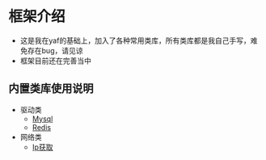 # 框架介绍
- 这是我在yaf的基础上，加入了各种常用类库，所有类库都是我自己手写，难免存在bug，请见谅
- 框架目前还在完善当中

## 内置类库使用说明
- 驱动类
  - [Mysql](https://github.com/enychen/yaf-framework/blob/master/doc/Driver/Mysql.md)
  - [Redis](https://github.com/enychen/yaf-framework/blob/master/doc/Driver/Redis.md)
- 网络类
  - [Ip获取](https://github.com/enychen/yaf-framework/blob/master/doc/Network/Ip.md)
